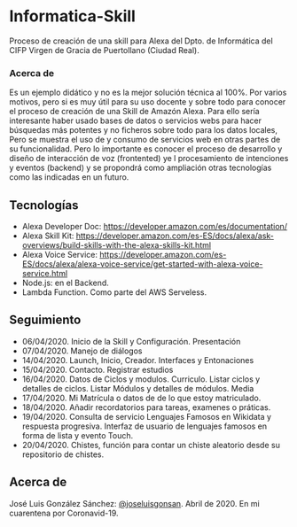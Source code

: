 # Informatica-Skill
Proceso de creación de una skill para Alexa del Dpto. de Informática del CIFP Virgen de Gracia de Puertollano (Ciudad Real). 

### Acerca de
Es un ejemplo didático y no es la mejor solución técnica al 100%. Por varios motivos, pero si es muy útil para su uso docente y sobre todo para conocer el proceso de creación de una Skill de Amazón Alexa.
Para ello sería interesante haber usado bases de datos o servicios webs para hacer búsquedas más potentes y no ficheros sobre todo para los datos locales, Pero se muestra el uso de y consumo de servicios web en otras partes de su funcionalidad. Pero lo importante es conocer el proceso de desarrollo y diseño de interacción de voz (frontented) ye l procesamiento de intenciones y eventos (backend) y se propondrá como ampliación otras tecnologías como las indicadas en un futuro.

## Tecnologías
* Alexa Developer Doc: https://developer.amazon.com/es/documentation/
* Alexa Skill Kit: https://developer.amazon.com/es-ES/docs/alexa/ask-overviews/build-skills-with-the-alexa-skills-kit.html
* Alexa Voice Service: https://developer.amazon.com/es-ES/docs/alexa/alexa-voice-service/get-started-with-alexa-voice-service.html
* Node.js: en el Backend.
* Lambda Function. Como parte del AWS Serveless.

## Seguimiento
* 06/04/2020. Inicio de la Skill y Configuración. Presentación
* 07/04/2020. Manejo de diálogos
* 14/04/2020. Launch, Inicio, Creador. Interfaces y Entonaciones
* 15/04/2020. Contacto. Registrar estudios
* 16/04/2020. Datos de Ciclos y modulos. Curriculo. Listar ciclos y detalles de ciclos. Listar Módulos y detalles de módulos. Media
* 17/04/2020. Mi Matrícula o datos de de lo que estoy matriculado.
* 18/04/2020. Añadir recordatorios para tareas, examenes o práticas.
* 19/04/2020. Consulta de servicio Lenguajes Famosos en Wikidata y respuesta progresiva. Interfaz de usuario de lenguajes famosos en forma de lista y evento Touch.
* 20/04/2020. Chistes, función para contar un chiste aleatorio desde su repositorio de chistes.

## Acerca de
José Luis González Sánchez: [@joseluisgonsan](https://twitter.com/joseluisgonsan). Abril de 2020. En mi cuarentena por Coronavid-19.